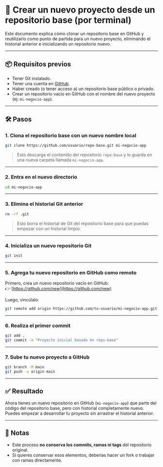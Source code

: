 # 🚀 Crear un nuevo proyecto desde un repositorio base (por terminal)

Este documento explica cómo clonar un repositorio base en GitHub y reutilizarlo como punto de partida para un nuevo proyecto, eliminando el historial anterior e inicializando un repositorio nuevo.

---

## 📦 Requisitos previos

- Tener Git instalado.
- Tener una cuenta en [GitHub](https://github.com).
- Haber creado (o tener acceso a) un repositorio base público o privado.
- Crear un repositorio vacío en GitHub con el nombre del nuevo proyecto (ej: `mi-negocio-app`).

---

## 🛠️ Pasos

### 1. Clona el repositorio base con un nuevo nombre local

```bash
git clone https://github.com/usuario/repo-base.git mi-negocio-app
```

> Esto descarga el contenido del repositorio `repo-base` y lo guarda en una nueva carpeta llamada `mi-negocio-app`.

---

### 2. Entra en el nuevo directorio

```bash
cd mi-negocio-app
```

---

### 3. Elimina el historial Git anterior

```bash
rm -rf .git
```

> Esto borra el historial de Git del repositorio base para que puedas empezar con un historial limpio.

---

### 4. Inicializa un nuevo repositorio Git

```bash
git init
```

---

### 5. Agrega tu nuevo repositorio en GitHub como remoto

Primero, crea un nuevo repositorio vacío en GitHub:  
👉 [https://github.com/new](https://github.com/new)

Luego, vincúlalo:

```bash
git remote add origin https://github.com/tu-usuario/mi-negocio-app.git
```

---

### 6. Realiza el primer commit

```bash
git add .
git commit -m "Proyecto inicial basado en repo-base"
```

---

### 7. Sube tu nuevo proyecto a GitHub

```bash
git branch -M main
git push -u origin main
```

---

## ✅ Resultado

Ahora tienes un nuevo repositorio en GitHub (`mi-negocio-app`) que parte del código del repositorio base, pero con historial completamente nuevo. Puedes empezar a desarrollar tu proyecto sin arrastrar el historial anterior.

---

## 📝 Notas

- Este proceso **no conserva los commits, ramas ni tags** del repositorio original.
- Si quieres conservar esos elementos, deberías hacer un fork o trabajar con ramas directamente.
